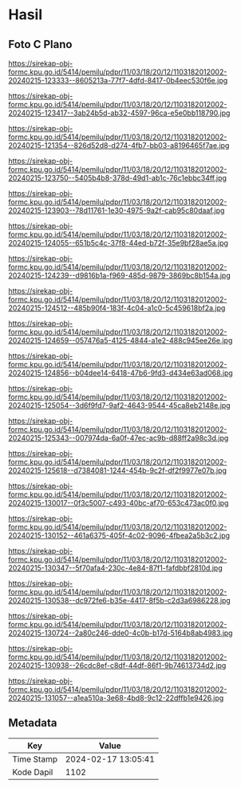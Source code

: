 # Hasil

## Foto C Plano

https://sirekap-obj-formc.kpu.go.id/5414/pemilu/pdpr/11/03/18/20/12/1103182012002-20240215-123333--8605213a-77f7-4dfd-8417-0b4eec530f6e.jpg

https://sirekap-obj-formc.kpu.go.id/5414/pemilu/pdpr/11/03/18/20/12/1103182012002-20240215-123417--3ab24b5d-ab32-4597-96ca-e5e0bb118790.jpg

https://sirekap-obj-formc.kpu.go.id/5414/pemilu/pdpr/11/03/18/20/12/1103182012002-20240215-121354--826d52d8-d274-4fb7-bb03-a8196465f7ae.jpg

https://sirekap-obj-formc.kpu.go.id/5414/pemilu/pdpr/11/03/18/20/12/1103182012002-20240215-123750--5405b4b8-378d-49d1-ab1c-76c1ebbc34ff.jpg

https://sirekap-obj-formc.kpu.go.id/5414/pemilu/pdpr/11/03/18/20/12/1103182012002-20240215-123903--78d11761-1e30-4975-9a2f-cab95c80daaf.jpg

https://sirekap-obj-formc.kpu.go.id/5414/pemilu/pdpr/11/03/18/20/12/1103182012002-20240215-124055--651b5c4c-37f8-44ed-b72f-35e9bf28ae5a.jpg

https://sirekap-obj-formc.kpu.go.id/5414/pemilu/pdpr/11/03/18/20/12/1103182012002-20240215-124239--d9816b1a-f969-485d-9879-3869bc8b154a.jpg

https://sirekap-obj-formc.kpu.go.id/5414/pemilu/pdpr/11/03/18/20/12/1103182012002-20240215-124512--485b90f4-183f-4c04-a1c0-5c459618bf2a.jpg

https://sirekap-obj-formc.kpu.go.id/5414/pemilu/pdpr/11/03/18/20/12/1103182012002-20240215-124659--057476a5-4125-4844-a1e2-488c945ee26e.jpg

https://sirekap-obj-formc.kpu.go.id/5414/pemilu/pdpr/11/03/18/20/12/1103182012002-20240215-124856--b04dee14-6418-47b6-9fd3-d434e63ad068.jpg

https://sirekap-obj-formc.kpu.go.id/5414/pemilu/pdpr/11/03/18/20/12/1103182012002-20240215-125054--3d6f9fd7-9af2-4643-9544-45ca8eb2148e.jpg

https://sirekap-obj-formc.kpu.go.id/5414/pemilu/pdpr/11/03/18/20/12/1103182012002-20240215-125343--007974da-6a0f-47ec-ac9b-d88ff2a98c3d.jpg

https://sirekap-obj-formc.kpu.go.id/5414/pemilu/pdpr/11/03/18/20/12/1103182012002-20240215-125618--d7384081-1244-454b-9c2f-df2f9977e07b.jpg

https://sirekap-obj-formc.kpu.go.id/5414/pemilu/pdpr/11/03/18/20/12/1103182012002-20240215-130017--0f3c5007-c493-40bc-af70-653c473ac0f0.jpg

https://sirekap-obj-formc.kpu.go.id/5414/pemilu/pdpr/11/03/18/20/12/1103182012002-20240215-130152--461a6375-405f-4c02-9096-4fbea2a5b3c2.jpg

https://sirekap-obj-formc.kpu.go.id/5414/pemilu/pdpr/11/03/18/20/12/1103182012002-20240215-130347--5f70afa4-230c-4e84-87f1-fafdbbf2810d.jpg

https://sirekap-obj-formc.kpu.go.id/5414/pemilu/pdpr/11/03/18/20/12/1103182012002-20240215-130538--dc972fe6-b35e-4417-8f5b-c2d3a6986228.jpg

https://sirekap-obj-formc.kpu.go.id/5414/pemilu/pdpr/11/03/18/20/12/1103182012002-20240215-130724--2a80c246-dde0-4c0b-b17d-5164b8ab4983.jpg

https://sirekap-obj-formc.kpu.go.id/5414/pemilu/pdpr/11/03/18/20/12/1103182012002-20240215-130938--26cdc8ef-c8df-44df-86f1-9b74613734d2.jpg

https://sirekap-obj-formc.kpu.go.id/5414/pemilu/pdpr/11/03/18/20/12/1103182012002-20240215-131057--a1ea510a-3e68-4bd8-9c12-22dffb1e9426.jpg


## Metadata

| Key        | Value               |
| ---------- | ------------------- |
| Time Stamp | 2024-02-17 13:05:41 |
| Kode Dapil | 1102                |



